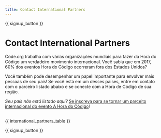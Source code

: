 ```yaml
---
title: Contact International Partners
---
```


{{ signup_button }}

# Contact International Partners

Code.org trabalha com várias organizações mundiais para fazer da Hora do Código um verdadeiro movimento internacional. Você sabia que em 2017, 60% dos eventos Hora do Código ocorreram fora dos Estados Unidos?

Você também pode desempenhar um papel importante para envolver mais pessoas de seu país! Se você está em um desses países, entre em contato com o parceiro listado abaixo e se conecte com a Hora de Código de sua região.

*Seu país não está listado aqui?* [Se inscreva para se tornar um parceito internacional do evento A Hora do Código](https://goo.gl/forms/PZQEsqvet7yBE5ps2)! <br /> <br />

{{ international_partners_table }}

{{ signup_button }}